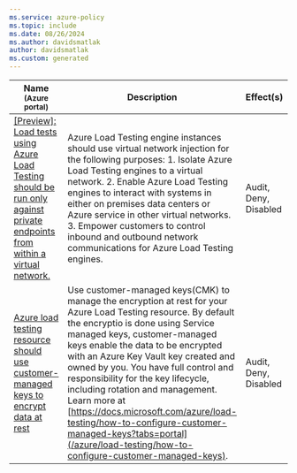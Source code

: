 ```yaml
---
ms.service: azure-policy
ms.topic: include
ms.date: 08/26/2024
ms.author: davidsmatlak
author: davidsmatlak
ms.custom: generated
---
```


|Name<br /><sub>(Azure portal)</sub> |Description |Effect(s) |Version<br /><sub>(GitHub)</sub> |
|---|---|---|---|
|[\[Preview\]: Load tests using Azure Load Testing should be run only against private endpoints from within a virtual network.](https://portal.azure.com/#blade/Microsoft_Azure_Policy/PolicyDetailBlade/definitionId/%2Fproviders%2FMicrosoft.Authorization%2FpolicyDefinitions%2Fd855fd7a-9be5-4d84-8b75-28d41aadc158) |Azure Load Testing engine instances should use virtual network injection for the following purposes: 1. Isolate Azure Load Testing engines to a virtual network. 2. Enable Azure Load Testing engines to interact with systems in either on premises data centers or Azure service in other virtual networks. 3. Empower customers to control inbound and outbound network communications for Azure Load Testing engines. |Audit, Deny, Disabled |[1.0.0-preview](https://github.com/Azure/azure-policy/blob/master/built-in-policies/policyDefinitions/Azure%20Load%20Testing/LoadTestService_NetworkIsolation_Audit.json) |
|[Azure load testing resource should use customer-managed keys to encrypt data at rest](https://portal.azure.com/#blade/Microsoft_Azure_Policy/PolicyDetailBlade/definitionId/%2Fproviders%2FMicrosoft.Authorization%2FpolicyDefinitions%2F65c4f833-1f2e-426c-8780-f6d7593bed7a) |Use customer-managed keys(CMK) to manage the encryption at rest for your Azure Load Testing resource. By default the encryptio is done using Service managed keys, customer-managed keys enable the data to be encrypted with an Azure Key Vault key created and owned by you. You have full control and responsibility for the key lifecycle, including rotation and management. Learn more at [https://docs.microsoft.com/azure/load-testing/how-to-configure-customer-managed-keys?tabs=portal](/azure/load-testing/how-to-configure-customer-managed-keys). |Audit, Deny, Disabled |[1.0.0](https://github.com/Azure/azure-policy/blob/master/built-in-policies/policyDefinitions/Azure%20Load%20Testing/LoadTestService_CMK_Audit.json) |
